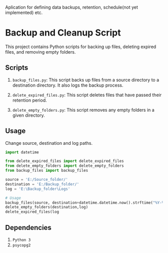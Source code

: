 Aplication for defining data backups, retention, schedule(not yet implemented) etc.


# Backup and Cleanup Script

This project contains Python scripts for backing up files, deleting expired files, and removing empty folders.

## Scripts

1. `backup_files.py`: This script backs up files from a source directory to a destination directory. It also logs the backup process.

2. `delete_expired_files.py`: This script deletes files that have passed their retention period.

3. `delete_empty_folders.py`: This script removes any empty folders in a given directory.

## Usage

Change source, destination and log paths.

```python
import datetime

from delete_expired_files import delete_expired_files
from delete_empty_folders import delete_empty_folders
from backup_files import backup_files 

source = 'E:/Source_folder/'
destination = 'E:/Backup_folder/'
log = 'E:\Backup_folder\Logs'

# Usage
backup_files(source, destination+datetime.datetime.now().strftime("%Y-%m-%d_%H_%M_%S")+"/", log, 7)
delete_empty_folders(destination,log)
delete_expired_files(log
```

## Dependencies

1. `Python 3`
2. `psycopg2`


